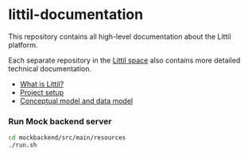 # littil-documentation

This repository contains all high-level documentation about the Littil platform.

Each separate repository in the [Littil space](https://github.com/Devoxx4Kids-NPO) also contains more detailed technical documentation.

* [What is Littil?](https://littil.org/)
* [Project setup](CONTRIBUTE.md)
* [Conceptual model and data model](model.md)

### Run Mock backend server

```bash
cd mockbackend/src/main/resources
./run.sh
```
